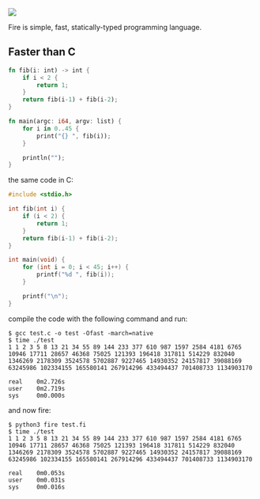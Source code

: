 <img src="https://i.imgur.com/SSYGMnA.png"/>

Fire is simple, fast, statically-typed programming language.

## Faster than C
```rust
fn fib(i: int) -> int {
    if i < 2 {
        return 1;
    }
    return fib(i-1) + fib(i-2);
}

fn main(argc: i64, argv: list) {
    for i in 0..45 {
        print("{} ", fib(i));
    }

    println("");
}
```
the same code in C:
```c
#include <stdio.h>

int fib(int i) {
    if (i < 2) {
        return 1;
    }
    return fib(i-1) + fib(i-2);
}

int main(void) {
    for (int i = 0; i < 45; i++) {
        printf("%d ", fib(i));
    }

    printf("\n");
}
```
compile the code with the following command and run:
```
$ gcc test.c -o test -Ofast -march=native
$ time ./test
1 1 2 3 5 8 13 21 34 55 89 144 233 377 610 987 1597 2584 4181 6765 10946 17711 28657 46368 75025 121393 196418 317811 514229 832040 1346269 2178309 3524578 5702887 9227465 14930352 24157817 39088169 63245986 102334155 165580141 267914296 433494437 701408733 1134903170

real    0m2.726s
user    0m2.719s
sys     0m0.000s
```
and now fire:
```
$ python3 fire test.fi
$ time ./test
1 1 2 3 5 8 13 21 34 55 89 144 233 377 610 987 1597 2584 4181 6765 10946 17711 28657 46368 75025 121393 196418 317811 514229 832040 1346269 2178309 3524578 5702887 9227465 14930352 24157817 39088169 63245986 102334155 165580141 267914296 433494437 701408733 1134903170

real    0m0.053s
user    0m0.031s
sys     0m0.016s
```
